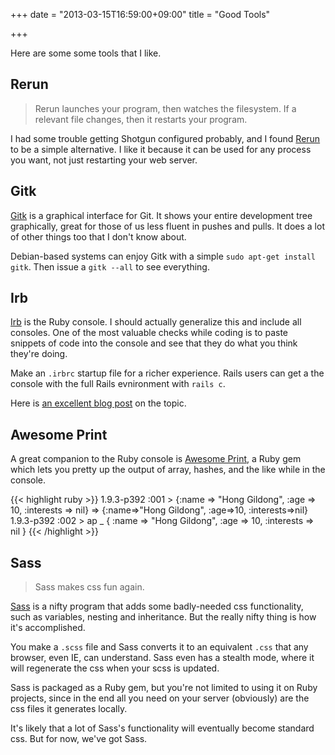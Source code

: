 +++
date = "2013-03-15T16:59:00+09:00"
title = "Good Tools"

+++

Here are some some tools that I like.

Rerun
-----

> Rerun launches your program, then watches the filesystem. If a relevant file changes, then it restarts your program.

I had some trouble getting Shotgun configured probably, and I found [Rerun](https://github.com/alexch/rerun) to be a simple alternative.  I like it because it can be used for any process you want, not just restarting your web server.


Gitk
----

[Gitk](http://gitk.sourceforge.net/) is a graphical interface for Git.  It shows your entire development tree graphically, great for those of us less fluent in pushes and pulls.  It does a lot of other things too that I don't know about.

Debian-based systems can enjoy Gitk with a simple `sudo apt-get install gitk`.  Then issue a `gitk --all` to see everything.


Irb
---

[Irb](http://ruby-doc.org/docs/ProgrammingRuby/html/irb.html) is the Ruby console.  I should actually generalize this and include all consoles.  One of the most valuable checks while coding is to paste snippets of code into the console and see that they do what you think they're doing.

Make an `.irbrc` startup file for a richer experience.  Rails users can get a the console with the full Rails evnironment with `rails c`.

Here is [an excellent blog post](http://samuelmullen.com/2012/07/getting-more-out-of-the-rails-console/) on the topic.


Awesome Print
-------------

A great companion to the Ruby console is [Awesome Print](https://github.com/michaeldv/awesome_print), a Ruby gem which lets you pretty up the output of array, hashes, and the like while in the console.

{{< highlight ruby >}}
1.9.3-p392 :001 > {:name => "Hong Gildong", :age => 10, :interests => nil}
 => {:name=>"Hong Gildong", :age=>10, :interests=>nil}
1.9.3-p392 :002 > ap _
{
         :name => "Hong Gildong",
          :age => 10,
    :interests => nil
}
{{< /highlight >}}


Sass
----

> Sass makes css fun again.

[Sass](http://sass-lang.com/) is a nifty program that adds some badly-needed css functionality, such as variables, nesting and inheritance.  But the really nifty thing is how it's accomplished.

You make a `.scss` file and Sass converts it to an equivalent `.css` that any browser, even IE, can understand.  Sass even has a stealth mode, where it will regenerate the css when your scss is updated.

Sass is packaged as a Ruby gem, but you're not limited to using it on Ruby projects, since in the end all you need on your server (obviously) are the css files it generates locally.

It's likely that a lot of Sass's functionality will eventually become standard css.  But for now, we've got Sass.
